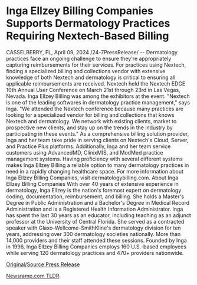 # Inga Ellzey Billing Companies Supports Dermatology Practices Requiring Nextech-Based Billing

CASSELBERRY, FL, April 09, 2024 /24-7PressRelease/ -- Dermatology practices face an ongoing challenge to ensure they're appropriately capturing reimbursements for their services. For practices using Nextech, finding a specialized billing and collections vendor with extensive knowledge of both Nextech and dermatology is critical to ensuring all applicable reimbursements are received.  Nextech held the Nextech EDGE 10th Annual User Conference on March 21st through 23rd in Las Vegas, Nevada. Inga Ellzey Billing was among the exhibitors at the event. "Nextech is one of the leading softwares in dermatology practice management," says Inga. "We attended the Nextech conference because many practices are looking for a specialized vendor for billing and collections that knows Nextech and dermatology. We network with existing clients, market to prospective new clients, and stay up on the trends in the industry by participating in these events."  As a comprehensive billing solution provider, Inga and her team take pride in serving clients on Nextech's Cloud, Server, and Practice Plus platforms. Additionally, Inga and her team service customers using AdvancedMD, ClinixMIS, and ModMed practice management systems. Having proficiency with several different systems makes Inga Ellzey Billing a reliable option to many dermatology practices in need in a rapidly changing healthcare space.  For more information about Inga Ellzey Billing Companies, visit dermatologybilling.com.  About Inga Ellzey Billing Companies  With over 40 years of extensive experience in dermatology, Inga Ellzey is the nation's foremost expert on dermatology coding, documentation, reimbursement, and billing. She holds a Master's Degree in Public Administration and a Bachelor's Degree in Medical Record Administration and is a Registered Health Information Administrator.  Inga has spent the last 30 years as an educator, including teaching as an adjunct professor at the University of Central Florida. She served as a contracted speaker with Glaxo-Wellcome-SmithKline's dermatology division for ten years, addressing over 300 dermatology societies nationally. More than 14,000 providers and their staff attended these sessions.  Founded by Inga in 1996, Inga Ellzey Billing Companies employs 160 U.S.-based employees while serving 120 dermatology practices and 470+ providers nationwide. 

[Original/Source Press Release](https://www.24-7pressrelease.com/press-release/509837/inga-ellzey-billing-companies-supports-dermatology-practices-requiring-nextech-based-billing) 

[Newsramp.com TLDR](https://newsramp.com/None) 